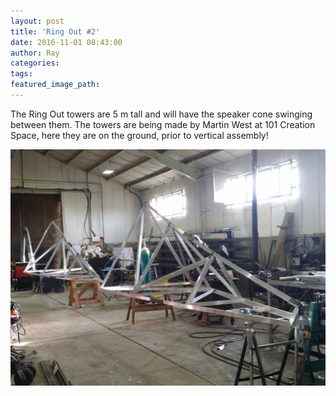```yaml
---
layout: post
title: 'Ring Out #2'
date: 2016-11-01 08:43:00
author: Ray
categories:
tags:
featured_image_path:
---
```



The Ring Out towers are 5 m tall and will have the speaker cone swinging between them. The towers are being made by Martin West at 101 Creation Space, here they are on the ground, prior to vertical assembly!

![](/uploads/versions/20161116_113949---x----4128-3096x---.jpg)